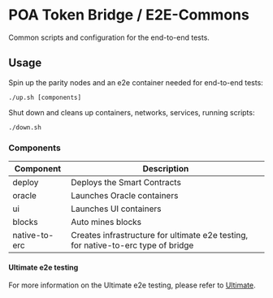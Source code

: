 # POA Token Bridge / E2E-Commons

Common scripts and configuration for the end-to-end tests.

## Usage

Spin up the parity nodes and an e2e container needed for end-to-end tests:

```
./up.sh [components]
```

Shut down and cleans up containers, networks, services, running scripts:

```
./down.sh
```

### Components

| Component | Description |
| --- | --- |
| deploy | Deploys the Smart Contracts |
| oracle | Launches Oracle containers |
| ui | Launches UI containers |
| blocks | Auto mines blocks |
| native-to-erc | Creates infrastructure for ultimate e2e testing, for native-to-erc type of bridge |

#### Ultimate e2e testing

For more information on the Ultimate e2e testing, please refer to [Ultimate](./ULTIMATE.md).

